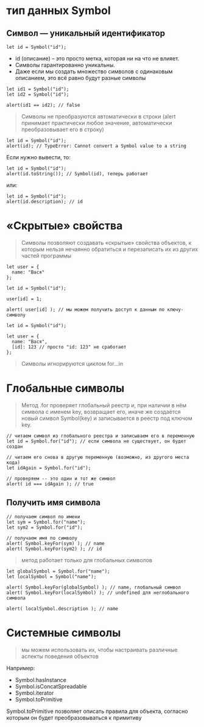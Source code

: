 # тип данных Symbol

## Символ — уникальный идентификатор
```
let id = Symbol("id");
```
+ id (описание) – это просто метка, которая ни на что не влияет.
+ Символы гарантированно уникальны.
+ Даже если мы создать множество символов с одинаковым описанием, это всё равно будут разные символы
```
let id1 = Symbol("id");
let id2 = Symbol("id");

alert(id1 == id2); // false
```
>Символы не преобразуются автоматически в строки
(alert принимает практически любое значение, автоматически преобразовывает его в строку)
```
let id = Symbol("id");
alert(id); // TypeError: Cannot convert a Symbol value to a string
```
Если нужно вывести, то:
```
let id = Symbol("id");
alert(id.toString()); // Symbol(id), теперь работает
```
или:
```
let id = Symbol("id");
alert(id.description); // id
```

# «Скрытые» свойства
> Символы позволяют создавать «скрытые» свойства объектов, к которым нельзя нечаянно обратиться и перезаписать их из других частей программы
```
let user = {
  name: "Вася"
};

let id = Symbol("id");

user[id] = 1;

alert( user[id] ); // мы можем получить доступ к данным по ключу-символу
```
```
let id = Symbol("id");

let user = {
  name: "Вася",
  [id]: 123 // просто "id: 123" не сработает
};
```
> Символы игнорируются циклом for...in

# Глобальные символы
> Метод .for проверяет глобальный реестр и, при наличии в нём символа с именем key, возвращает его, иначе же создаётся новый символ Symbol(key) и записывается в реестр под ключом key.
```
// читаем символ из глобального реестра и записываем его в переменную
let id = Symbol.for("id"); // если символа не существует, он будет создан

// читаем его снова в другую переменную (возможно, из другого места кода)
let idAgain = Symbol.for("id");

// проверяем -- это один и тот же символ
alert( id === idAgain ); // true
```
## Получить имя символа
```
// получаем символ по имени
let sym = Symbol.for("name");
let sym2 = Symbol.for("id");

// получаем имя по символу
alert( Symbol.keyFor(sym) ); // name
alert( Symbol.keyFor(sym2) ); // id
```
> метод работает только для глобальных символов
```
let globalSymbol = Symbol.for("name");
let localSymbol = Symbol("name");

alert( Symbol.keyFor(globalSymbol) ); // name, глобальный символ
alert( Symbol.keyFor(localSymbol) ); // undefined для неглобального символа

alert( localSymbol.description ); // name
```
# Системные символы
> мы можем использовать их, чтобы настраивать различные аспекты поведения объектов

Например:
+ Symbol.hasInstance
+ Symbol.isConcatSpreadable
+ Symbol.iterator
+ Symbol.toPrimitive

Symbol.toPrimitive позволяет описать правила для объекта, согласно которым он будет преобразовываться к примитиву
